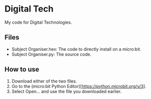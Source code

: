 # Digital Tech
My code for Digital Technologies.

## Files
  - Subject Organiser.hex: The code to directly install on a micro:bit.
  - Subject Organiser.py: The source code.
## How to use
  1. Download either of the two files.
  2. Go to the (micro:bit Python Editor)[https://python.microbit.org/v/3].
  3. Select Open... and use the file you downloaded earlier.
